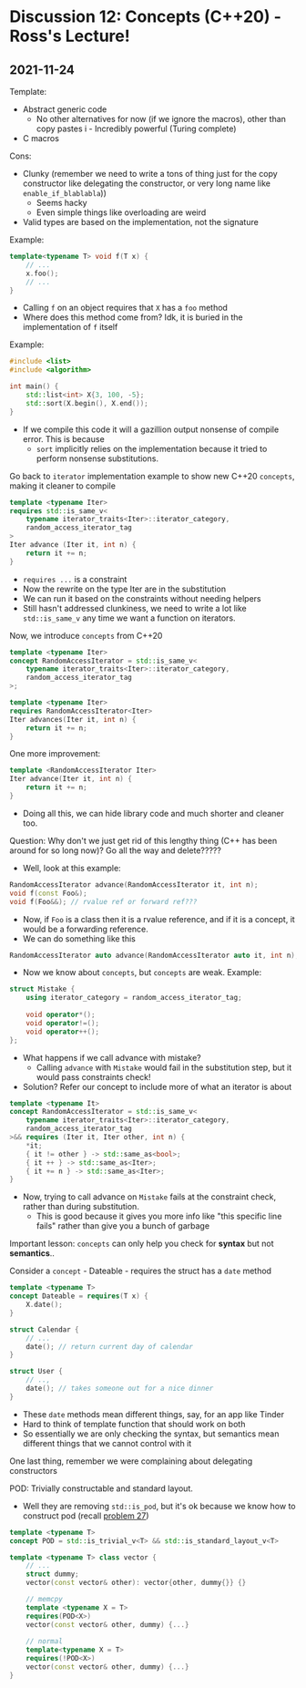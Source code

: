 # Discussion 12: Concepts (C++20) - Ross's Lecture!

## **2021-11-24**

Template:
- Abstract generic code
	- No other alternatives for now (if we ignore the macros), other than copy pastes
i	- Incredibly powerful (Turing complete)
- C macros

Cons:
- Clunky (remember we need to write a tons of thing just for the copy constructor like delegating the constructor, or very long name like `enable_if_blablabla`))
	- Seems hacky
	- Even simple things like overloading are weird
- Valid types are based on the implementation, not the signature

Example:
```C++
template<typename T> void f(T x) {
    // ...
	x.foo();
    // ...
}
```
- Calling `f` on an object requires that `X` has a `foo` method
- Where does this method come from? Idk, it is buried in the implementation of `f` itself

Example:
```C++
#include <list>
#include <algorithm>

int main() {
	std::list<int> X{3, 100, -5};
	std::sort(X.begin(), X.end());
}
```
- If we compile this code it will a gazillion output nonsense of compile error. This is because
	- `sort` implicitly relies on the implementation because it tried to perform nonsense substitutions.

Go back to `iterator` implementation example to show new C++20 `concepts`, making it cleaner to compile
```C++
template <typename Iter>
requires std::is_same_v<
	typename iterator_traits<Iter>::iterator_category,
	random_access_iterator_tag
>
Iter advance (Iter it, int n) {
	return it += n;
}
```
- `requires ...` is a constraint
- Now the rewrite on the type Iter are in the substitution
- We can run it based on the constraints without needing helpers
- Still hasn't addressed clunkiness, we need to write a lot like `std::is_same_v` any time we want a function on iterators.

Now, we introduce `concepts` from C++20
```C++
template <typename Iter>
concept RandomAccessIterator = std::is_same_v<
	typename iterator_traits<Iter>::iterator_category,
	random_access_iterator_tag
>;

template <typename Iter>
requires RandomAccessIterator<Iter>
Iter advances(Iter it, int n) {
	return it += n;
}
```
One more improvement: 
```C++
template <RandomAccessIterator Iter>
Iter advance(Iter it, int n) {
	return it += n;
}
```
- Doing all this, we can hide library code and much shorter and cleaner too.

Question: Why don't we just get rid of this lengthy thing (C++ has been around for so long now)? Go all the way and delete?????
- Well, look at this example:
```C++
RandomAccessIterator advance(RandomAccessIterator it, int n);
void f(const Foo&);
void f(Foo&&); // rvalue ref or forward ref???
```
- Now, if `Foo` is a class then it is a rvalue reference, and if it is a concept, it would be a forwarding reference.
- We can do something like this
```C++
RandomAccessIterator auto advance(RandomAccessIterator auto it, int n);
```
- Now we know about `concepts`, but `concepts` are weak.
Example: 
```C++
struct Mistake {
	using iterator_category = random_access_iterator_tag;
	
	void operator*();
    void operator!=();
    void operator++();
};
```
- What happens if we call advance with mistake?
	- Calling `advance` with `Mistake` would fail in the substitution step, but it would pass constraints check!
- Solution? Refer our concept to include more of what an iterator is about
```C++
template <typename It>
concept RandomAccessIterator = std::is_same_v<
	typename iterator_traits<Iter>::iterator_category,
	random_access_iterator_tag
>&& requires (Iter it, Iter other, int n) {
	*it;
	{ it != other } -> std::same_as<bool>;
	{ it ++ } -> std::same_as<Iter>;
	{ it += n } -> std::same_as<Iter>; 
}
```
- Now, trying to call advance on `Mistake` fails at the constraint check, rather than during substitution.
	- This is good because it gives you more info like "this specific line fails" rather than give you a bunch of garbage

Important lesson: `concepts` can only help you check for **syntax** but not **semantics**..

Consider a `concept` - Dateable - requires the struct has a `date` method 
```C++
template <typename T>
concept Dateable = requires(T x) {
	X.date();
}

struct Calendar {
	// ...
	date(); // return current day of calendar
}

struct User {
    // .., 
	date(); // takes someone out for a nice dinner
}
```
- These `date` methods mean different things, say, for an app like Tinder
- Hard to think of template function that should work on both
- So essentially we are only checking the syntax, but semantics mean different things that we cannot control with it

One last thing, remember we were complaining about delegating constructors

POD: Trivially constructable and standard layout. 
- Well they are removing `std::is_pod`, but it's ok because we know how to construct pod (recall [problem 27](Notes/problem_27.md))
```C++
template <typename T> 
concept POD = std::is_trivial_v<T> && std::is_standard_layout_v<T>

template <typename T> class vector {
	// ...
	struct dummy;
	vector(const vector& other): vector{other, dummy{}} {}

    // memcpy
	template <typename X = T>
	requires(POD<X>)
	vector(const vector& other, dummy) {...}
	
    // normal
	template<typename X = T>
	requires(!POD<X>)
	vector(const vector& other, dummy) {...}
}
```